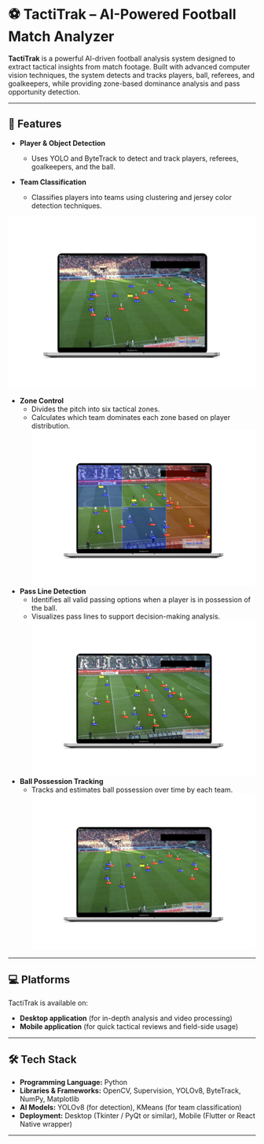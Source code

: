 # ⚽ TactiTrak – AI-Powered Football Match Analyzer

**TactiTrak** is a powerful AI-driven football analysis system designed to extract tactical insights from match footage. Built with advanced computer vision techniques, the system detects and tracks players, ball, referees, and goalkeepers, while providing zone-based dominance analysis and pass opportunity detection.

---

## 🚀 Features

- **Player & Object Detection**
  - Uses YOLO and ByteTrack to detect and track players, referees, goalkeepers, and the ball.

- **Team Classification**
  - Classifies players into teams using clustering and jersey color detection techniques.

![Alt text](https://github.com/MOASTAFABAHER/tacti_trackk/blob/583f2fa106dce41dd826292437ba80c55dfd1d90/team_classifer.png)

- **Zone Control**
  - Divides the pitch into six tactical zones.
  - Calculates which team dominates each zone based on player distribution.
![Alt text](https://github.com/MOASTAFABAHER/tacti_trackk/blob/19fa855fa197eb1cc085aeefabc882ac163b9d4a/zone_controll_mockup.png)
- **Pass Line Detection**
  - Identifies all valid passing options when a player is in possession of the ball.
  - Visualizes pass lines to support decision-making analysis.
![Alt text](https://github.com/MOASTAFABAHER/tacti_trackk/blob/7ebf625538ded761bc2000ff41e90fba6b3e6732/pass_detection.png)
- **Ball Possession Tracking**
  - Tracks and estimates ball possession over time by each team.
![Alt text](https://github.com/MOASTAFABAHER/tacti_trackk/blob/583f2fa106dce41dd826292437ba80c55dfd1d90/team_classifer.png)
---

## 💻 Platforms

TactiTrak is available on:
- **Desktop application** (for in-depth analysis and video processing)
- **Mobile application** (for quick tactical reviews and field-side usage)

---

## 🛠️ Tech Stack

- **Programming Language:** Python
- **Libraries & Frameworks:** OpenCV, Supervision, YOLOv8, ByteTrack, NumPy, Matplotlib
- **AI Models:** YOLOv8 (for detection), KMeans (for team classification)
- **Deployment:** Desktop (Tkinter / PyQt or similar), Mobile (Flutter or React Native wrapper)

---
